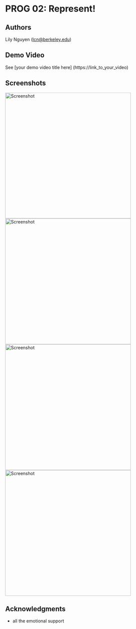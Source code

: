 # PROG 02: Represent!

## Authors

Lily Nguyen ([lcn@berkeley.edu](mailto:lcn@berkeley.edu))

## Demo Video

See [your demo video title here] (https://link_to_your_video)

## Screenshots

<img src="http://i.imgur.com/aPX9PYI.png" height="400" alt="Screenshot"/>
<img src="http://i.imgur.com/YR0Nqvk.png" height="400" alt="Screenshot"/>
<img src="http://i.imgur.com/e5nMWRV.png" height="400" alt="Screenshot"/>
<img src="http://i.imgur.com/89twiF9.png" height="400" alt="Screenshot"/>

## Acknowledgments

* all the emotional support
